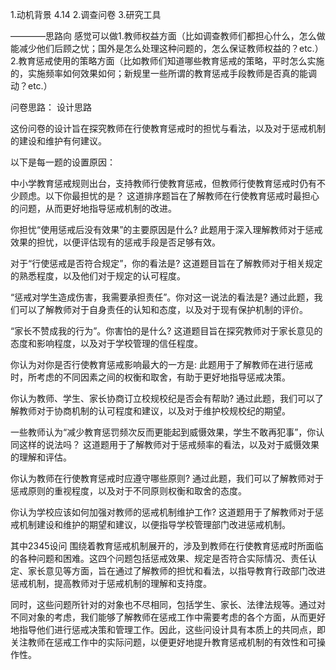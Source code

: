 1.动机背景 4.14
2.调查问卷
3.研究工具



————思路向
感觉可以做1.教师权益方面（比如调查教师们都担心什么，怎么做能减少他们后顾之忧；国外是怎么处理这种问题的，怎么保证教师权益的？etc.）2.教育惩戒使用的策略方面（比如教师们知道哪些教育惩戒的策略，平时怎么实施的，实施频率如何效果如何；新规里一些所谓的教育惩戒手段教师是否真的能调动？etc.）


问卷思路：
设计思路

这份问卷的设计旨在探究教师在行使教育惩戒时的担忧与看法，以及对于惩戒机制的建设和维护有何建议。

以下是每一题的设置原因：

中小学教育惩戒规则出台，支持教师行使教育惩戒，但教师行使教育惩戒时仍有不少顾虑。以下你最担忧的是？
这道排序题旨在了解教师在行使教育惩戒时最担心的问题，从而更好地指导惩戒机制的改进。

你担忧“使用惩戒后没有效果”的主要原因是什么? 
此题用于深入理解教师对于惩戒效果的担忧，以便评估现有的惩戒手段是否足够有效。

对于“行使惩戒是否符合规定”，你的看法是? 
这道题目旨在了解教师对于相关规定的熟悉程度，以及他们对于规定的认可程度。

“惩戒对学生造成伤害，我需要承担责任”。你对这一说法的看法是? 
通过此题，我们可以了解教师对于自身责任的认知和态度，以及对于现有保护机制的评价。

“家长不赞成我的行为”。你害怕的是什么? 
这道题目旨在探究教师对于家长意见的态度和影响程度，以及对于学校管理的信任程度。

你认为对你是否行使教育惩戒影响最大的一方是: 
此题用于了解教师在进行惩戒时，所考虑的不同因素之间的权衡和取舍，有助于更好地指导惩戒决策。

你认为教师、学生、家长协商订立校规校纪是否会有帮助? 
通过此题，我们可以了解教师对于协商机制的认可程度和建议，以及对于维护校规校纪的期望。

一些教师认为“减少教育惩罚频次反而更能起到威慑效果，学生不敢再犯事”，你认同这样的说法吗？ 
这道题用于了解教师对于惩戒频率的看法，以及对于威慑效果的理解和评估。

你认为教师在行使教育惩戒时应遵守哪些原则? 
通过此题，我们可以了解教师对于惩戒原则的重视程度，以及对于不同原则权衡和取舍的态度。

你认为学校应该如何加强对教师的惩戒机制维护工作? 
这道题用于了解教师对于惩戒机制建设和维护的期望和建议，以便指导学校管理部门改进惩戒机制。

其中2345设问
围绕着教育惩戒机制展开的，涉及到教师在行使教育惩戒时所面临的各种问题和困难。这四个问题包括惩戒效果、规定是否符合实际情况、责任认定、家长意见等方面，旨在通过了解教师的担忧和看法，以指导教育行政部门改进惩戒机制，提高教师对于惩戒机制的理解和支持度。

同时，这些问题所针对的对象也不尽相同，包括学生、家长、法律法规等。通过对不同对象的考虑，我们能够了解教师在惩戒工作中需要考虑的各个方面，从而更好地指导他们进行惩戒决策和管理工作。因此，这些问设计具有本质上的共同点，即关注教师在惩戒工作中的实际问题，以便更好地提升教育惩戒机制的有效性和可操作性。
